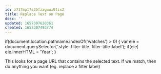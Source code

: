 ```yaml
---
id: z717mp17s35fzagmwi0tix2
title: Replace Text on Page
desc: ''
updated: 1657307620361
created: 1657307493774
---
```


if(document.location.pathname.indexOf('watches') > 0) {
  var ele = document.querySelector('.style .filter-title .filter-title-label');
  if(ele) ele.innerHTML = 'Year';
}


This looks for a page URL that contains the selected text.  If we match, then do anything you want (eg. replace a filter label)